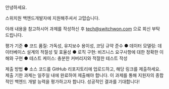 안녕하세요. 

스위치원 백엔드개발자에 지원해주셔서 고맙습니다.

아래 내용을 참고하시어 과제를 작성하신 후 tech@switchwon.com 으로 회신 부탁 드립니다.

평가 기준
● 코드 품질: 가독성, 유지보수 용이성, 코딩 규약 준수
● 데이터 모델링: 데이터베이스 설계의 적절성 및 효율성
● 로직 구현: 비즈니스 요구사항에 대한 정확한 이해와 구현
● 테스트 케이스: 충분한 커버리지와 적절한 테스트 작성

제출 방법
● 소스 코드를 GitHub 리포지토리에 업로드하고, 해당 링크를 제출하세요.
제출 기한
과제는 일주일 내에 완료하여 제출해야 합니다.
이 과제를 통해 지원자의 종합적인 백엔드 개발 능력을 평가하고자 합니다. 성공적인 결과를 기대합니다!

